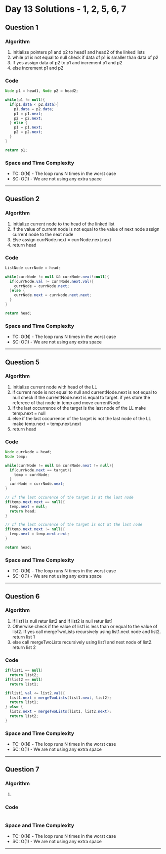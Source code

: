 # Day 13 Solutions - 1, 2, 5, 6, 7

## Question 1

### Algorithm

1. Initialize pointers p1 and p2 to head1 and head2 of the linked lists
2. while p1 is not equal to null check if data of p1 is smaller than data of p2
3. If yes assign data of p2 to p1 and increment p1 and p2
4. else increment p1 and p2

### Code

```java
Node p1 = head1, Node p2 = head2;

while(p1 != null){
  if(p1.data < p2.data){
    p1.data = p2.data;
    p1 = p1.next;
    p2 = p2.next;
  } else {
    p1 = p1.next;
    p2 = p2.next;
  }
}

return p1;
```

### Space and Time Complexity

- TC: O(N) - The loop runs N times in the worst case
- SC: O(1) - We are not using any extra space

---

## Question 2

### Algorithm

1. Initialize current node to the head of the linked list
2. If the value of current node is not equal to the value of next node assign current node to the next node
3. Else assign currNode.next = currNode.next.next
4. return head

### Code

```java
ListNode currNode = head;

while(currNode != null && currNode.next!=null){
  if(currNode.val != currNode.next.val){
    currNode = currNode.next;
  }else {
    currNode.next = currNode.next.next;
  }
}

return head;
```

### Space and Time Complexity

- TC: O(N) - The loop runs N times in the worst case
- SC: O(1) - We are not using any extra space

---

## Question 5

### Algorithm

1. Initialize current node with head of the LL
2. if current node is not equal to null and currentNode.next is not equal to null check if the currentNode.next is equal to target. if yes store the referece of that node in temp and move currentNode
3. if the last occurrence of the target is the last node of the LL make temp.next = null
4. else if the last occurrence of the target is not the last node of the LL make temp.next = temp.next.next
5. return head

### Code

```java
Node currNode = head;
Node temp;

while(currNode != null && currNode.next != null){
  if(currNode.next == target){
    temp = currNode;
  }
  currNode = currNode.next;
}

// If the last occurence of the target is at the last node
if(temp.next.next == null){
  temp.next = null;
  return head;
}

// If the last occurence of the target is not at the last node
if(temp.next.next != null){
  temp.next = temp.next.next;
}

return head;
```

### Space and Time Complexity

- TC: O(N) - The loop runs N times in the worst case
- SC: O(1) - We are not using any extra space

---

## Question 6

### Algorithm

1. if list1 is null retur list2 and if list2  is null retur list1
2. Otherwise check if the value of list1 is less than or equal to the value of list2. If yes call mergeTwoLists recursively using list1.next node and list2. return list 1
3. else call mergeTwoLists recursively using list1 and next node of list2. return list 2

### Code

```java
if(list1 == null)
  return list2;
if(list2 == null)
  return list1;

if(list1.val <= list2.val){
  list1.next = mergeTwoLists(list1.next, list2);
  return list1;
} else {
  list2.next = mergeTwoLists(list1, list2.next);
  return list2;
}
```

### Space and Time Complexity

- TC: O(N) - The loop runs N times in the worst case
- SC: O(1) - We are not using any extra space

---

## Question 7

### Algorithm

1.

### Code

```java

```

### Space and Time Complexity

- TC: O(N) - The loop runs N times in the worst case
- SC: O(1) - We are not using any extra space

---
